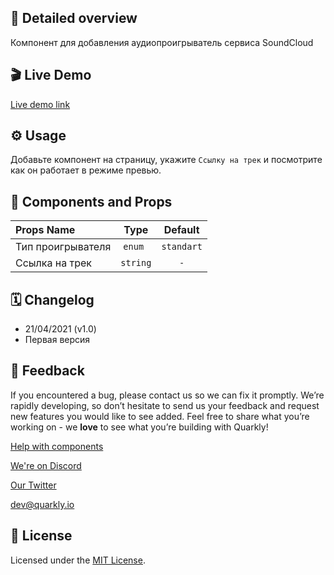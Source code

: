 ## 📖 Detailed overview

Компонент для добавления аудиопроигрыватель сервиса SoundCloud

## 🎬 Live Demo

[Live demo link](https://quarkly-catalog.netlify.app/soundcloud/)

## ⚙️ Usage

Добавьте компонент на страницу, укажите `Ссылку на трек` и посмотрите как он работает в режиме превью.

## 🧩 Components and Props

| Props Name        |   Type   |  Default   |
| :---------------- | :------: | :--------: |
| Тип проигрывателя | `enum `  | `standart` |
| Ссылка на трек    | `string` |    `-`     |

## 🗓 Changelog

-   21/04/2021 (v1.0)
-   Первая версия

## 📮 Feedback

If you encountered a bug, please contact us so we can fix it promptly. We’re rapidly developing, so don’t hesitate to send us your feedback and request new features you would like to see added. Feel free to share what you’re working on - we **love** to see what you’re building with Quarkly!

[Help with components](https://community.quarkly.io/c/requests/11)

[We're on Discord](https://discord.gg/f9KhSMGX)

[Our Twitter](https://twitter.com/quarklyapp)

[dev@quarkly.io](mailto:dev@quarkly.io)

## 📝 License

Licensed under the [MIT License](https://raw.githubusercontent.com/quarkly/community-kit/master/LICENSE).
